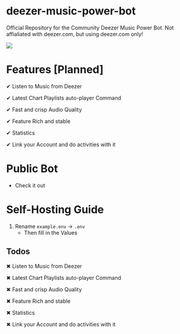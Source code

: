 # deezer-music-power-bot

Official Repository for the Community Deezer Music Power Bot. Not affialiated with deezer.com, but using deezer.com only!

<a href="https://deezer.com"><img src="https://user-images.githubusercontent.com/68145571/197169083-60567cc3-245b-4a76-88d4-b2df1df9ddb8.jpeg"></a>

# Features [Planned]

✔ Listen to Music from Deezer

✔ Latest Chart Playlists auto-player Command

✔ Fast and crisp Audio Quality

✔ Feature Rich and stable

✔ Statistics

✔ Link your Account and do activities with it


# Public Bot

- Check it out



# Self-Hosting Guide

1. Rename `example.env` -> `.env`
    - Then fill in the Values
    
    
 
 
    
## Todos

✖ Listen to Music from Deezer

✖ Latest Chart Playlists auto-player Command

✖ Fast and crisp Audio Quality

✖ Feature Rich and stable

✖ Statistics

✖ Link your Account and do activities with it
